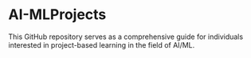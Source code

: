 # AI-MLProjects
This GitHub repository serves as a comprehensive guide for individuals interested in project-based learning in the field of AI/ML.
